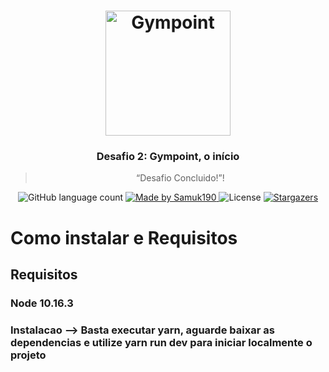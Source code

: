 <h1 align="center">
  <img alt="Gympoint" title="Gympoint" src=".github/logo.png" width="200px" />
</h1>

<h3 align="center">
  Desafio 2: Gympoint, o início
</h3>

<blockquote align="center">“Desafio Concluido!”!</blockquote>

<p align="center">
  <img alt="GitHub language count" src="https://img.shields.io/github/languages/count/rocketseat/bootcamp-gostack-desafio-02?color=%2304D361">

  <a href="https://github.com/samuk190">
    <img alt="Made by Samuk190" src="https://img.shields.io/badge/made%20by-Samuk190-brightgreen">
  </a>

  <img alt="License" src="https://img.shields.io/badge/license-MIT-%2304D361">

  <a href="https://github.com/Rocketseat/bootcamp-gostack-desafio-02/stargazers">
    <img alt="Stargazers" src="https://img.shields.io/github/stars/rocketseat/bootcamp-gostack-desafio-02?style=social">
  </a>
</p>

<p align="center">
  
  <h1> Como instalar e Requisitos </h1>
  
  <h2> Requisitos </h2>
  <h3> Node 10.16.3</h3> 
  
 <h3> Instalacao --> Basta executar yarn, aguarde baixar as dependencias e utilize yarn run dev para iniciar localmente o projeto</h2> 
 

